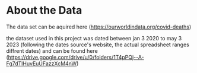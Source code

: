 # About the Data

The data set can be aquired here (https://ourworldindata.org/covid-deaths)

the dataset used in this project was dated between jan 3 2020 to may 3 2023 (following the dates source's website, the actual spreadsheet ranges diffrent dates) and can be found here (https://drive.google.com/drive/u/0/folders/1T4pPQj--A-Fg7dTlHuvEuUFazzXcM4nW)